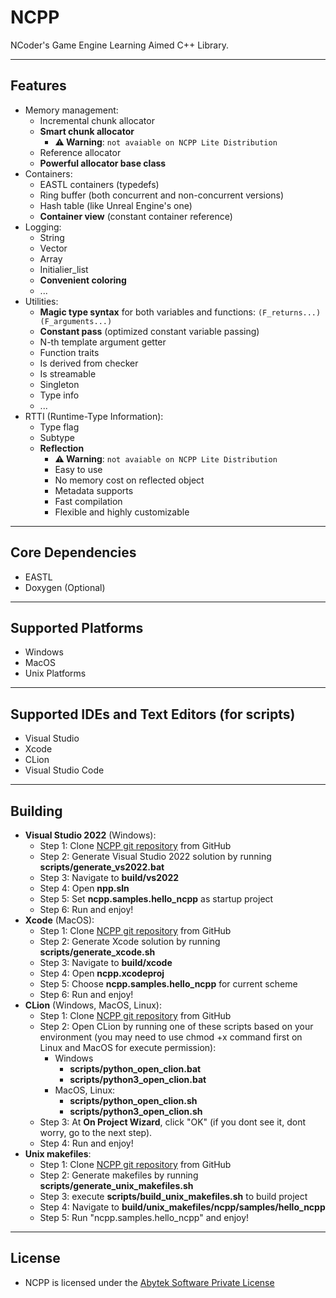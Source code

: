 # NCPP
NCoder's Game Engine Learning Aimed C++ Library.

---

## Features
+ Memory management:
  + Incremental chunk allocator
  + **Smart chunk allocator**
    + **⚠️ Warning**: `not avaiable on NCPP Lite Distribution`
  + Reference allocator
  + **Powerful allocator base class**
+ Containers:
  + EASTL containers (typedefs)
  + Ring buffer (both concurrent and non-concurrent versions)
  + Hash table (like Unreal Engine's one)
  + **Container view** (constant container reference)
+ Logging:
  + String
  + Vector
  + Array
  + Initialier_list
  + **Convenient coloring**
  + ...
+ Utilities:
  + **Magic type syntax** for both variables and functions: `(F_returns...)(F_arguments...)`
  + **Constant pass** (optimized constant variable passing)
  + N-th template argument getter
  + Function traits
  + Is derived from checker
  + Is streamable
  + Singleton
  + Type info
  + ...
+ RTTI (Runtime-Type Information):
  + Type flag
  + Subtype
  + **Reflection**
    + **⚠️ Warning**: `not avaiable on NCPP Lite Distribution`
    + Easy to use
    + No memory cost on reflected object
    + Metadata supports 
    + Fast compilation
    + Flexible and highly customizable

---

## Core Dependencies
+ EASTL
+ Doxygen (Optional)

---

## Supported Platforms
  + Windows
  + MacOS
  + Unix Platforms

---

## Supported IDEs and Text Editors (for scripts)
  + Visual Studio
  + Xcode
  + CLion
  + Visual Studio Code

---

## Building
  + **Visual Studio 2022** (Windows):
    + Step 1: Clone [NCPP git repository](https://github.com/Abytek/NCPP) from GitHub
    + Step 2: Generate Visual Studio 2022 solution by running **scripts/generate_vs2022.bat**
    + Step 3: Navigate to **build/vs2022**
    + Step 4: Open **npp.sln**
    + Step 5: Set **ncpp.samples.hello_ncpp** as startup project
    + Step 6: Run and enjoy!
  + **Xcode** (MacOS):
    + Step 1: Clone [NCPP git repository](https://github.com/Abytek/NCPP) from GitHub
    + Step 2: Generate Xcode solution by running **scripts/generate_xcode.sh**
    + Step 3: Navigate to **build/xcode**
    + Step 4: Open **ncpp.xcodeproj**
    + Step 5: Choose **ncpp.samples.hello_ncpp** for current scheme
    + Step 6: Run and enjoy!
  + **CLion** (Windows, MacOS, Linux):
    + Step 1: Clone [NCPP git repository](https://github.com/Abytek/NCPP) from GitHub
    + Step 2: Open CLion by running one of these scripts based on your environment (you may need to use chmod +x command first on Linux and MacOS for execute permission):
      + Windows
        + **scripts/python_open_clion.bat**
        + **scripts/python3_open_clion.bat**
      + MacOS, Linux:
        + **scripts/python_open_clion.sh**
        + **scripts/python3_open_clion.sh** 
    + Step 3: At **On Project Wizard**, click "OK" (if you dont see it, dont worry, go to the next step).
    + Step 4: Run and enjoy!
  + **Unix makefiles**:
    + Step 1: Clone [NCPP git repository](https://github.com/Abytek/NCPP) from GitHub
    + Step 2: Generate makefiles by running **scripts/generate_unix_makefiles.sh**
    + Step 3: execute **scripts/build_unix_makefiles.sh** to build project
    + Step 4: Navigate to **build/unix_makefiles/ncpp/samples/hello_ncpp**
    + Step 5: Run "ncpp.samples.hello_ncpp" and enjoy!

---

## License
+ NCPP is licensed under the [Abytek Software Private License](https://github.com/Abytek/NCPP/blob/main/LICENSE)
